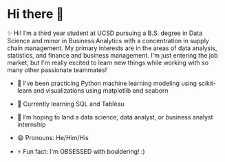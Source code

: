 # Hi there 👋

✨ Hi! I’m a third year student at UCSD pursuing a B.S. degree in Data Science and minor in Business Analytics with a concentration in supply chain management. My primary interests are in the areas of data analysis, statistics, and finance and business management. I'm just entering the job market, but I'm really excited to learn new things while working with so many other passionate teammates!


- 🔭 I've been practicing Python machine learning modeling using scikit-learn and visualizations using matplotlib and seaborn
- 🌱 Currently learning SQL and Tableau
- 👯 I’m hoping to land a data science, data analyst, or business analyst internship

- 😄 Pronouns: He/Him/His
- ⚡ Fun fact: I'm OBSESSED with bouldering! :)
